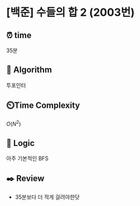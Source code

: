 # [백준] 수들의 합 2 (2003번)

## ⏰  **time**
35분

## :pushpin: **Algorithm**
투포인터

## ⏲️**Time Complexity**
$O(N^2)$

## :round_pushpin: **Logic**
아주 기본적인 BFS

## :black_nib: **Review**
- 35분보다 더 적게 걸려야한닷
